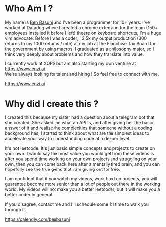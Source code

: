 # Who Am I ?

My name is [Ben Basuni](https://www.linkedin.com/in/benbasuni/) and I've been a programmer for 10+ years. I've worked at Datadog where I created a chrome extension for the team (150+ employees installed it before I left) theere on keyboard shortcuts, I'm a huge vim advocate. Before I was a coder, I 3.5x my output production (300 returns to my 1000 returns / mth) at my job at the Franchise Tax Board for the government by using macros. I graduated as a philosophy major, so I think very deeply about problems and how they translate into value.

I currently work at XOPS but am also starting my own venture at https://www.enzi.ai.  
We're always looking for talent and hiring ! So feel free to connect with me.

https://www.enzi.ai

# Why did I create this ?

I created this because my sister had a question about a telegram bot that she created. She asked me what an API is, and after giving her the basic answer of it and realize the complexities that someone without a coding background has, I started to think about what are the simplest ideas to accelerate your way to understanding code at a deeper level.

It's not leetcode. It's just basic simple concepts and projects to create on your own. I would say the most value you would get from these videos is after you spend time working on your own projects and struggling on your own, then you can come back here after a mentally tired brain, and you can hopefully see the true gems that i am giving out for free.

I am confident that if you watch my videos, work hard on projects, you will guarantee become more senior than a lot of people out there in the working world. My videos will not make you a better leetcoder, but it will make you a better coder in general.

If you disagree, contact me and I'll schedule some 1:1 time to walk you through it.

https://calendly.com/benbasuni
